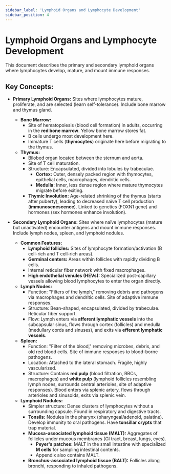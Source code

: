 ```yaml
---
sidebar_label: 'Lymphoid Organs and Lymphocyte Development'
sidebar_position: 4
---
```


# Lymphoid Organs and Lymphocyte Development

This document describes the primary and secondary lymphoid organs where lymphocytes develop, mature, and mount immune responses.

## Key Concepts:

*   **Primary Lymphoid Organs:** Sites where lymphocytes mature, proliferate, and are selected (learn self-tolerance). Include bone marrow and thymus gland.
    *   **Bone Marrow:**
        *   Site of hematopoiesis (blood cell formation) in adults, occurring in the **red bone marrow**. Yellow bone marrow stores fat.
        *   B cells undergo most development here.
        *   Immature T cells (**thymocytes**) originate here before migrating to the thymus.
    *   **Thymus:**
        *   Bilobed organ located between the sternum and aorta.
        *   Site of T cell maturation.
        *   Structure: Encapsulated, divided into lobules by trabeculae.
            *   **Cortex:** Outer, densely packed region with thymocytes, epithelial cells, macrophages, dendritic cells.
            *   **Medulla:** Inner, less dense region where mature thymocytes migrate before exiting.
        *   **Thymic Involution:** Age-related shrinking of the thymus (starts after puberty), leading to decreased naïve T cell production (**immunosenescence**). Linked to genetics (FOXN1 gene) and hormones (sex hormones enhance involution).

*   **Secondary Lymphoid Organs:** Sites where naïve lymphocytes (mature but unactivated) encounter antigens and mount immune responses. Include lymph nodes, spleen, and lymphoid nodules.
    *   **Common Features:**
        *   **Lymphoid follicles:** Sites of lymphocyte formation/activation (B cell-rich and T cell-rich areas).
        *   **Germinal centers:** Areas within follicles with rapidly dividing B cells.
        *   Internal reticular fiber network with fixed macrophages.
        *   **High endothelial venules (HEVs):** Specialized post-capillary vessels allowing blood lymphocytes to enter the organ directly.
    *   **Lymph Nodes:**
        *   Function: "Filters of the lymph," removing debris and pathogens via macrophages and dendritic cells. Site of adaptive immune responses.
        *   Structure: Bean-shaped, encapsulated, divided by trabeculae. Reticular fiber support.
        *   Flow: Lymph enters via **afferent lymphatic vessels** into the subcapsular sinus, flows through cortex (follicles) and medulla (medullary cords and sinuses), and exits via **efferent lymphatic vessels**.
    *   **Spleen:**
        *   Function: "Filter of the blood," removing microbes, debris, and old red blood cells. Site of immune responses to blood-borne pathogens.
        *   Location: Attached to the lateral stomach. Fragile, highly vascularized.
        *   Structure: Contains **red pulp** (blood filtration, RBCs, macrophages) and **white pulp** (lymphoid follicles resembling lymph nodes, surrounds central arterioles, site of adaptive responses). Blood enters via splenic artery, flows through arterioles and sinusoids, exits via splenic vein.
    *   **Lymphoid Nodules:**
        *   Simpler structure: Dense clusters of lymphocytes without a surrounding capsule. Found in respiratory and digestive tracts.
        *   **Tonsils:** Nodules in the pharynx (pharyngeal/adenoid, palatine). Develop immunity to oral pathogens. Have **tonsillar crypts** that trap material.
        *   **Mucosa-associated lymphoid tissue (MALT):** Aggregates of follicles under mucous membranes (GI tract, breast, lungs, eyes).
            *   **Peyer's patches:** MALT in the small intestine with specialized **M cells** for sampling intestinal contents.
            *   Appendix also contains MALT.
        *   **Bronchus-associated lymphoid tissue (BALT):** Follicles along bronchi, responding to inhaled pathogens.
